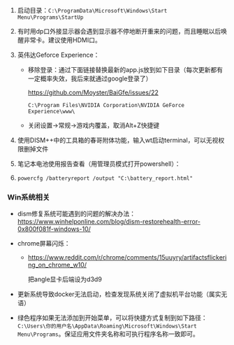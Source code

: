 1. 启动目录：`C:\ProgramData\Microsoft\Windows\Start Menu\Programs\StartUp`

2. 有时用dp口外接显示器会遇到显示器不停地断开重来的问题，而且睡眠以后唤醒非常卡。建议使用HDMI口。

3. 英伟达Geforce Experience：

   - 移除登录：通过下面链接替换最新的app.js放到如下目录（每次更新都有一定概率失效，我后来就通过google登录了）

      https://github.com/Moyster/BaiGfe/issues/22

      ```
      C:\Program Files\NVIDIA Corporation\NVIDIA GeForce Experience\www\
      ```

   - 关闭设置->常规->游戏内覆盖，取消Alt+Z快捷键

4. 使用DISM++中的工具箱的春哥附体功能，输入wt启动terminal，可以无视权限删掉文件

5. 笔记本电池使用报告查看（用管理员模式打开powershell）：

6. ```
   powercfg /batteryreport /output "C:\battery_report.html"
   ```
   

### Win系统相关

- dism修复系统可能遇到的问题的解决办法：https://www.winhelponline.com/blog/dism-restorehealth-error-0x800f081f-windows-10/

- chrome屏幕闪烁：

  - https://www.reddit.com/r/chrome/comments/15uuyry/artifactsflickering_on_chrome_w10/

    把angle显卡后端设为d3d9

- 更新系统导致docker无法启动，检查发现系统关闭了虚拟机平台功能（属实无语）

- 绿色程序如果无法添加到开始菜单，可以将快捷方式复制到如下路径：`C:\Users\你的用户名\AppData\Roaming\Microsoft\Windows\Start Menu\Programs`。保证应用文件夹名称和可执行程序名称一致即可。

